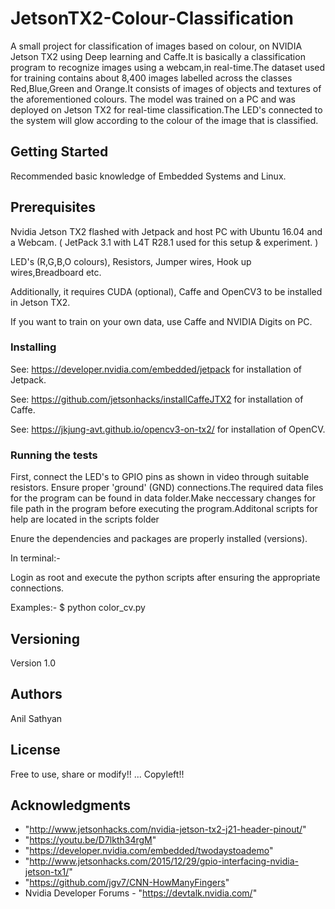 # JetsonTX2-Colour-Classification

A small project for classification of images based on colour, on NVIDIA Jetson TX2 using Deep learning and Caffe.It is basically a classification program to recognize images
using a webcam,in real-time.The dataset used for training contains about 8,400 images labelled across the classes Red,Blue,Green and Orange.It consists of images of objects and textures of the aforementioned colours.
The model was trained on a PC and was deployed on Jetson TX2 for real-time classification.The LED's connected to the system will glow according to the colour of the image that is classified.
## Getting Started

Recommended basic knowledge of Embedded Systems and Linux.

## Prerequisites

Nvidia Jetson TX2 flashed with Jetpack and host PC with Ubuntu 16.04 and a Webcam.
( JetPack 3.1 with L4T R28.1 used for this setup & experiment. )

LED's (R,G,B,O colours), Resistors, Jumper wires, Hook up wires,Breadboard etc.

Additionally, it requires CUDA (optional), Caffe and OpenCV3 to be installed in Jetson TX2.

If you want to train on your own data, use Caffe and NVIDIA Digits on PC.

### Installing

See: https://developer.nvidia.com/embedded/jetpack for installation of Jetpack.

See: https://github.com/jetsonhacks/installCaffeJTX2 for installation of Caffe.

See: https://jkjung-avt.github.io/opencv3-on-tx2/ for installation of OpenCV.

### Running the tests

First, connect the LED's to GPIO pins as shown in video through suitable resistors.
Ensure proper 'ground' (GND) connections.The required data files for the program can be found in data folder.Make neccessary changes for file path in the program before executing the program.Additonal scripts for help are located in the scripts folder

Enure the dependencies and packages are properly installed (versions).

In terminal:-

Login as root and execute the python scripts after ensuring the appropriate connections.

Examples:-
$ python color_cv.py


## Versioning

Version 1.0

## Authors

Anil Sathyan
## License

Free to use, share or modify!! ... Copyleft!!

## Acknowledgments
* "http://www.jetsonhacks.com/nvidia-jetson-tx2-j21-header-pinout/"
* "https://youtu.be/D7lkth34rgM"
* "https://developer.nvidia.com/embedded/twodaystoademo"
* "http://www.jetsonhacks.com/2015/12/29/gpio-interfacing-nvidia-jetson-tx1/"
* "https://github.com/jgv7/CNN-HowManyFingers"
*  Nvidia Developer Forums - "https://devtalk.nvidia.com/"

